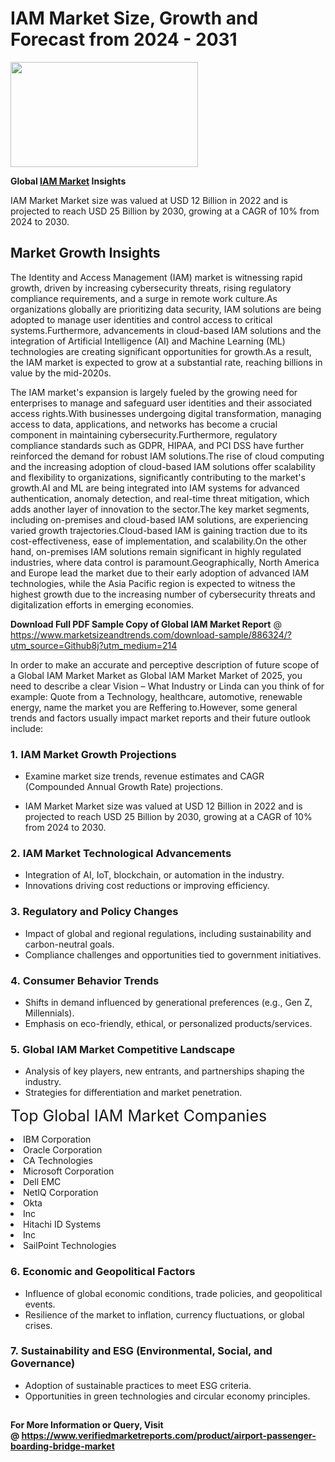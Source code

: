 <H1>IAM Market Size, Growth and Forecast from 2024 - 2031</H1><img class="aligncenter size-medium wp-image-584254" src="https://thirdeyenews.in/wp-content/uploads/2024/09/Global-Market-Research-300x168.jpeg" alt="" width="300" height="168" /><p><strong>Global&nbsp;<a href="https://www.marketsizeandtrends.com/download-sample/886324/?utm_source=Github8j?utm_medium=214">IAM Market</a> Insights</strong></p><p>IAM Market Market size was valued at USD 12 Billion in 2022 and is projected to reach USD 25 Billion by 2030, growing at a CAGR of 10% from 2024 to 2030.</p><p><h2>Market Growth Insights</h2> <p>The Identity and Access Management (IAM) market is witnessing rapid growth, driven by increasing cybersecurity threats, rising regulatory compliance requirements, and a surge in remote work culture.As organizations globally are prioritizing data security, IAM solutions are being adopted to manage user identities and control access to critical systems.Furthermore, advancements in cloud-based IAM solutions and the integration of Artificial Intelligence (AI) and Machine Learning (ML) technologies are creating significant opportunities for growth.As a result, the IAM market is expected to grow at a substantial rate, reaching billions in value by the mid-2020s.</p> <p>The IAM market's expansion is largely fueled by the growing need for enterprises to manage and safeguard user identities and their associated access rights.With businesses undergoing digital transformation, managing access to data, applications, and networks has become a crucial component in maintaining cybersecurity.Furthermore, regulatory compliance standards such as GDPR, HIPAA, and PCI DSS have further reinforced the demand for robust IAM solutions.The rise of cloud computing and the increasing adoption of cloud-based IAM solutions offer scalability and flexibility to organizations, significantly contributing to the market's growth.AI and ML are being integrated into IAM systems for advanced authentication, anomaly detection, and real-time threat mitigation, which adds another layer of innovation to the sector.The key market segments, including on-premises and cloud-based IAM solutions, are experiencing varied growth trajectories.Cloud-based IAM is gaining traction due to its cost-effectiveness, ease of implementation, and scalability.On the other hand, on-premises IAM solutions remain significant in highly regulated industries, where data control is paramount.Geographically, North America and Europe lead the market due to their early adoption of advanced IAM technologies, while the Asia Pacific region is expected to witness the highest growth due to the increasing number of cybersecurity threats and digitalization efforts in emerging economies.<p><span class=""><strong>Download Full PDF Sample Copy of Global IAM Market Report</strong> @ <a href="https://www.marketsizeandtrends.com/download-sample/886324/?utm_source=Github8j?utm_medium=214" target="_blank">https://www.marketsizeandtrends.com/download-sample/886324/?utm_source=Github8j?utm_medium=214</a></span></p><p>In order to make an accurate and perceptive description of future scope of a Global&nbsp;IAM Market Market as Global&nbsp;IAM Market Market of 2025, you need to describe a clear Vision &ndash; What Industry or Linda can you think of for example: Quote from a Technology, healthcare, automotive, renewable energy, name the market you are Reffering to.However, some general trends and factors usually impact market reports and their future outlook include:</p><h3>1.&nbsp;<strong>IAM Market Growth Projections</strong></h3><ul><li>Examine market size trends, revenue estimates and CAGR (Compounded Annual Growth Rate) projections.</li><li><p>IAM Market Market size was valued at USD 12 Billion in 2022 and is projected to reach USD 25 Billion by 2030, growing at a CAGR of 10% from 2024 to 2030.</p></li></ul><h3>2.&nbsp;<strong>IAM Market Technological Advancements</strong></h3><ul><li>Integration of AI, IoT, blockchain, or automation in the industry.</li><li>Innovations driving cost reductions or improving efficiency.</li></ul><h3>3.&nbsp;<strong>Regulatory and Policy Changes</strong></h3><ul><li>Impact of global and regional regulations, including sustainability and carbon-neutral goals.</li><li>Compliance challenges and opportunities tied to government initiatives.</li></ul><h3>4.&nbsp;<strong>Consumer Behavior Trends</strong></h3><ul><li>Shifts in demand influenced by generational preferences (e.g., Gen Z, Millennials).</li><li>Emphasis on eco-friendly, ethical, or personalized products/services.</li></ul><h3>5.&nbsp;<strong>Global IAM Market Competitive Landscape</strong></h3><ul><li>Analysis of key players, new entrants, and partnerships shaping the industry.</li><li>Strategies for differentiation and market penetration.</li></ul><p data-pm-slice="1 1 []"><span style="color: inherit; font-family: inherit; font-size: 25px;">Top Global IAM Market Companies</span></p><div class="" data-test-id=""><p><li>IBM Corporation</li><li> Oracle Corporation</li><li> CA Technologies</li><li> Microsoft Corporation</li><li> Dell EMC</li><li> NetIQ Corporation</li><li> Okta</li><li> Inc</li><li> Hitachi ID Systems</li><li> Inc</li><li> SailPoint Technologies</li></p></div><h3>6.&nbsp;<strong>Economic and Geopolitical Factors</strong></h3><ul><li>Influence of global economic conditions, trade policies, and geopolitical events.</li><li>Resilience of the market to inflation, currency fluctuations, or global crises.</li></ul><h3>7.&nbsp;<strong>Sustainability and ESG (Environmental, Social, and Governance)</strong></h3><ul><li>Adoption of sustainable practices to meet ESG criteria.</li><li>Opportunities in green technologies and circular economy principles.</li></ul><h2><strong style="font-size: 14px;">For More Information or Query, Visit @&nbsp;</strong><a style="background-color: #ffffff; font-size: 14px;" href="https://www.marketsizeandtrends.com/report/iam-market/" target="_blank">https://www.verifiedmarketreports.com/product/airport-passenger-boarding-bridge-market</a></h2>